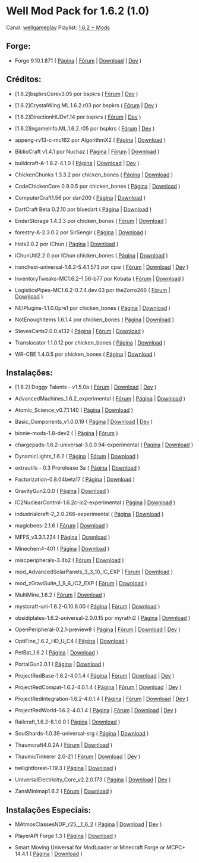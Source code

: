 Well Mod Pack for 1.6.2 (1.0)
=========

Canal: [wellgameplay](http://www.youtube.com/user/wellgameplay)
Playlist: [1.6.2 + Mods](http://www.youtube.com/playlist?list=PL9UEqVOLUjgAiTx5uRwV6wF9CBl5BE6RI)

Forge:
------

- Forge 9.10.1.871 (
[Página](http://files.minecraftforge.net/)
 | [Fórum](http://www.minecraftforge.net/forum/)
 | [Download](http://adf.ly/673885/http://files.minecraftforge.net/minecraftforge/minecraftforge-installer-1.6.2-9.10.1.871.jar)
 | [Dev](https://github.com/MinecraftForge/MinecraftForge)
)

Créditos:
---------

<!--[Download](http://adf.ly/1599906/bspk.rs/MC/bspkrsCore/[1.6.2]bspkrsCorev3.05.zip)-->
- [1.6.2]bspkrsCorev3.05 por bspkrs (
[Fórum](http://www.minecraftforum.net/topic/1114612-)
 | [Dev](https://github.com/bspkrs/bspkrsCore)
)

<!--[Download](http://adf.ly/1599906/bspk.rs/MC/CrystalWing/[1.6.2]CrystalWing.ML.1.6.2.r03.zip)-->
- [1.6.2]CrystalWing.ML.1.6.2.r03 por bspkrs (
[Fórum](http://www.minecraftforum.net/topic/1114612-)
 | [Dev](https://github.com/bspkrs/CrystalWing)
)

<!--[Download](http://adf.ly/1599906/bspk.rs/MC/DirectionHUD/[1.6.2]DirectionHUDv1.14.zip)-->
- [1.6.2]DirectionHUDv1.14 por bspkrs (
[Fórum](http://www.minecraftforum.net/topic/1114612-)
 | [Dev](https://github.com/bspkrs/DirectionHUD)
)

<!--[Download](http://adf.ly/1599906/bspk.rs/MC/IngameInfo/[1.6.2]IngameInfo.ML.1.6.2.r05.zip)-->
- [1.6.2]IngameInfo.ML.1.6.2.r05 por bspkrs (
[Fórum](http://www.minecraftforum.net/topic/1114612-)
 | [Dev](https://github.com/bspkrs/IngameInfo)
)

- appeng-rv13-c-mc162 por AlgorithmX2 (
[Página](http://ae-mod.info/)
 | [Download](http://goo.gl/KjaS2U)
)

- BiblioCraft v1.4.1 por Nuchaz (
[Página](http://www.bibliocraftmod.com/)
 | [Fórum](http://www.minecraftforum.net/topic/1680480-)
 | [Download](http://adf.ly/V8VBg)
)

- buildcraft-A-1.6.2-4.1.0 (
[Página](http://www.mod-buildcraft.com/)
 | [Download](http://www.curseforge.com/media/files/741/278/buildcraft-A-1.6.2-4.1.0.jar)
 | [Dev](https://github.com/BuildCraft/BuildCraft)
)

- ChickenChunks 1.3.3.2 por chicken_bones (
[Página](http://www.minecraftforum.net/topic/909223-164-)
 | [Download](http://adf.ly/Sohmc)
)

- CodeChickenCore 0.9.0.5 por chicken_bones (
[Página](http://www.minecraftforum.net/topic/909223-)
 | [Download](http://adf.ly/SohmY)
)

- ComputerCraft1.56 por dan200 (
[Página](http://www.computercraft.info/)
 | [Download](http://www.mediafire.com/download/b90mr75p779wj2e/ComputerCraft1.56.zip)
)

- DartCraft Beta 0.2.10 por bluedart (
[Página](http://www.minecraftforum.net/topic/1686840-)
 | [Download](http://adf.ly/XWWjk)
)

- EnderStorage 1.4.3.3 por chicken_bones (
[Fórum](http://www.minecraftforum.net/topic/909223-)
 | [Download](http://adf.ly/Sohmb)
)

- forestry-A-2.3.0.2 por SirSengir (
[Página](http://forestry.sengir.net/)
 | [Download](http://www.curseforge.com/media/files/742/563/forestry-A-2.3.0.2.jar)
)

- Hats2.0.2 por IChun (
[Página](http://ichun.us/mods/hats/)
 | [Download](http://adf.ly/WGnay)
)

- iChunUtil2.2.0 por IChun chicken_bones (
[Página](http://ichun.us/mods/ichun-util/)
 | [Download](http://adf.ly/VQN0j)
)

- ironchest-universal-1.6.2-5.4.1.573 por cpw (
[Fórum](http://www.minecraftforum.net/topic/981855-)
 | [Download](http://files.minecraftforge.net/IronChests2/ironchest-universal-1.6.2-5.4.1.573.zip)
 | [Dev](https://github.com/cpw/ironchest)
)

- InventoryTweaks-MC1.6.2-1.56-b77 por Kobata (
[Fórum](http://www.minecraftforum.net/topic/1720872-)
 | [Download](http://build.technicpack.net/job/Inventory-Tweaks/77/artifact/build/out/InventoryTweaks-MC1.6.2-1.56-b77.jar)
)

- LogisticsPipes-MC1.6.2-0.7.4.dev.63 por theZorro266 (
[Fórum](http://www.minecraftforum.net/topic/1831791-)
 | [Download](http://ci.thezorro266.com/job/LogisticsPipesMC1.6.2-Dev/lastSuccessfulBuild/artifact/build/dist/LogisticsPipes-MC1.6.2-0.7.4.dev.63.jar)
)

- NEIPlugins-1.1.0.0pre1 por chicken_bones (
[Página](https://bitbucket.org/mistaqur/nei_plugins/wiki/Home)
 | [Download](http://bit.ly/1ePA29U)
)

- NotEnoughItems 1.6.1.4 por chicken_bones (
[Página](http://www.minecraftforum.net/topic/909223-)
 | [Download](http://adf.ly/SohmZ)
)

- StevesCarts2.0.0.a132 (
[Página](http://stevescarts2.wikispaces.com/)
 | [Fórum](http://www.minecraftforum.net/topic/680276-)
 | [Download](http://adf.ly/1027704/dl.dropbox.com/u/46486053/StevesCarts2.0.0.a132.zip)
)

- Translocator 1.1.0.12 por chicken_bones (
[Página](http://www.minecraftforum.net/topic/909223-)
 | [Download](http://adf.ly/Sohmd)
)

- WR-CBE 1.4.0.5 por chicken_bones (
[Página](http://www.minecraftforum.net/topic/909223-)
 | [Download](http://adf.ly/Sohme)
)

Instalações:
------------

- [1.6.2] Doggy Talents - v1.5.0a (
[Fórum](http://www.minecraftforum.net/topic/1650096-)
 | [Download](http://adfoc.us/14766133599210)
 | [Dev](https://github.com/ProPercivalalb/DoggyTalents)
)

- AdvancedMachines_1.6.2_experimental (
[Fórum](http://forum.industrial-craft.net/index.php?page=Thread&threadID=4907)
 | [Página](http://atomicstryker.net/advancedmachines.html)
 | [Download](http://www.mediafire.com/download/96fxojzdozqld1y/AdvancedMachines_1.6.2_experimental.zip)
)

- Atomic_Science_v0.7.1.140 (
[Página](http://universalelectricity.com/atomic-science)
 | [Download](http://adf.ly/1957614/http://calclavia.com/download.php?name=Atomic%20Science&r=http%3A%2F%2Fcalclavia.com%2Fjenkins%2Fjobs%2FAtomic+Science%2Fbuilds%2F140%2Farchive%2Foutput%2FAtomic_Science_v0.7.1.140.jar.bcf)
)

- Basic_Components_v1.0.0.19 (
[Página](http://universalelectricity.com/)
 | [Download](http://adf.ly/1957614/http://calclavia.com/download.php?name=Basic%20Components&r=http%3A%2F%2Fcalclavia.com%2Fjenkins%2Fjobs%2FBasic+Components%2Fbuilds%2F19%2Farchive%2Foutput%2FBasic_Components_v1.0.0.19.jar.bcf)
 | [Dev](https://github.com/Universal-Electricity/Basic-Components)
)

- binnie-mods-1.8-dev2 (
 | [Página](http://extratrees.accudio.com/)
 | [Fórum](http://www.minecraftforum.net/topic/1324321-)
)

- chargepads-1.6.2-universal-3.0.0.94-experimental (
[Página](http://forum.industrial-craft.net/index.php?page=Thread&threadID=7892)
 | [Download](http://minecraft.curseforge.com/mc-mods/chargepads/files/8-charge-pads-v3-0-0-94-exp/)
)

- DynamicLights_1.6.2 (
[Página](http://www.atomicstryker.net/dynamiclights.html)
 | [Fórum](http://www.minecraftforum.net/topic/184426-164-)
 | [Download](http://adf.ly/RhWzP)
)

- extrautils - 0.3 Prerelease 3a (
[Página](http://www.minecraftforum.net/topic/1776056-)
 | [Download](http://www.mediafire.com/download/x8fdbc6yejn0cbo/extrautils_-_0.3_Prerelease_3a.zip)
)

- Factorization-0.8.04beta17 (
[Página](http://www.minecraftforum.net/topic/1351802-)
 | [Download](http://adf.ly/2137658/dl.dropbox.com/u/76265666/old/Factorization-0.8.04beta17.jar)
)

- GravityGun2.0.0 (
[Página](http://ichun.us/mods/gravity-gun/)
 | [Download](http://adf.ly/Sl4mL)
)

- IC2NuclearControl-1.6.2c-ic2-experimental (
[Página](http://forum.industrial-craft.net/index.php?page=Thread&threadID=5915)
 | [Download](http://forum.industrial-craft.net/index.php?page=Attachment&attachmentID=3298&h=9a032fea8f5ded5a5a6c9574f1675e96cedf5033&s=810d60ffde52949aa270934e9891be8e4225f1fc)
)

- industrialcraft-2_2.0.266-experimental (
[Página](http://ic2api.player.to:8080/job/IC2_experimental/)
 | [Download](http://ic2api.player.to:8080/job/IC2_experimental/lastSuccessfulBuild/artifact/packages/industrialcraft-2_2.0.266-experimental.jar)
)

- magicbees-2.1.6 (
[Fórum](http://forestry.sengir.net/forum/viewtopic.php?id=17)
 | [Download](http://bit.ly/18Ypepc)
)

- MFFS_v3.3.1.224 (
[Página](http://universalelectricity.com/mffs)
 | [Download](http://api.viglink.com/api/click?format=go&key=9b4efad421c8b103b2c94b796db973b0&loc=http%3A%2F%2Funiversalelectricity.com%2Fmffs%2Fdownloads&subId=8240d9b1db1708d334dd983d36458303&v=1&libId=fbb7c207-8533-4edd-8da0-25f07b3a790c&out=http%3A%2F%2Fadf.ly%2F1957614%2Fhttp%3A%2F%2Fcalclavia.com%2Fdownload.php%3Fname%3DModular%2520Force%2520Field%2520System%26r%3Dhttp%253A%252F%252Fcalclavia.com%252Fjenkins%252Fjobs%252FModular%2BForce%2BField%2BSystem%252Fbuilds%252F224%252Farchive%252Foutput%252FMFFS_v3.3.1.224.jar&ref=http%3A%2F%2Funiversalelectricity.com%2Fmffs&title=MFFS%20Downloads%20%7C%20Universal%20Electricity&txt=MFFS_v3.3.1.224&jsonp=vglnk_jsonp_13808476357476)
)

- Minechem4-401 (
[Página](http://universalelectricity.com/minechem)
 | [Download](http://api.viglink.com/api/click?format=go&key=9b4efad421c8b103b2c94b796db973b0&loc=http%3A%2F%2Funiversalelectricity.com%2FMineChem%2Fdownloads&subId=8240d9b1db1708d334dd983d36458303&v=1&libId=3ba64432-e7f0-4856-8983-62d9427a25d6&out=http%3A%2F%2Fadf.ly%2F5291070%2Fhttp%3A%2F%2Fcalclavia.com%2Fdownload.php%3Fname%3DMineChem%26r%3Dhttp%253A%252F%252Fcalclavia.com%252Fjenkins%252Fjobs%252FMineChem%252Fbuilds%252F413%252Farchive%252Foutput%252FMinechem4-413.jar&ref=http%3A%2F%2Funiversalelectricity.com%2Fminechem&title=MineChem%20Downloads%20%7C%20Universal%20Electricity&txt=Minechem4-413&jsonp=vglnk_jsonp_13818463738277)
)

- miscperipherals-3.4b2 (
[Fórum](http://www.computercraft.info/forums2/index.php?/topic/4587-)
 | [Download](https://dl.dropboxusercontent.com/u/861751/Mods/miscperipherals/miscperipherals-3.4b2.zip)
)

- mod_AdvancedSolarPanels_3_3_10_IC_EXP (
[Fórum](http://forum.industrial-craft.net/index.php?page=Thread&threadID=3291)
 | [Download](http://forum.industrial-craft.net/index.php?page=Attachment&attachmentID=3332&h=0bf56d39cab2b4cf54f73c450340191604c07797&s=1701a4a62d6015f9165731c9c643b0afe7e22a72)
)

- mod_zGraviSuite_1_9_6_IC2_EXP (
[Fórum](http://forum.industrial-craft.net/index.php?page=Thread&threadID=6915)
 | [Download](http://forum.industrial-craft.net/index.php?page=Attachment&attachmentID=3322&h=bedf5edb919592ff0ccfc3c3767f95243d2fdf31)
)

- MultiMine_1.6.2 (
[Fórum](http://www.minecraftforum.net/topic/485526-)
 | [Download](http://adf.ly/Rha3U)
)

- mystcraft-uni-1.6.2-0.10.6.00 (
[Página](http://binarymage.com/)
 | [Fórum](http://www.minecraftforum.net/topic/918541-)
 | [Download](http://binarymage.com/mystcraft/publish/mystcraft-uni-1.6.2-0.10.6.00.zip)
)

- obsidiplates-1.6.2-universal-2.0.0.15 por myrathi2 (
[Página](http://minecraft.curseforge.com/mc-mods/obsidiplates/)
 | [Download](http://minecraft.curseforge.com/mc-mods/obsidiplates/files/4-obsidi-plates-v2-0-0-15/)
)

- OpenPeripheral-0.2.1-preview8 (
[Página](http://www.openperipheral.info/openperipheral/)
 | [Fórum](http://www.computercraft.info/forums2/index.php?/topic/13063-mc-152-cc-153-openperipheral/)
 | [Download](https://dl.dropboxusercontent.com/u/4295615/OpenPeripheral-0.2.1-preview8.jar)
 | [Dev](https://github.com/Mikeemoo/OpenPeripheral)
)

- OptiFine_1.6.2_HD_U_C4 (
[Página](http://optifine.net)
 | [Download](http://adf.ly/404181/optifined.net/adloadx.php?f=OptiFine_1.6.2_HD_U_C4.jar)
)

- PetBat_1.6.2 (
[Página](http://www.minecraftforum.net/topic/1545901-)
 | [Download](http://adf.ly/RhaAT)
)

- PortalGun2.0.1 (
[Página](http://ichun.us/mods/portalgun/)
 | [Download](http://adf.ly/V13HJ)
)

- ProjectRedBase-1.6.2-4.0.1.4 (
[Página](http://projectred.endermedia.org/)
 | [Fórum](http://www.minecraftforum.net/topic/1885652-)
 | [Download](http://adf.ly/Vr5g3)
 | [Dev](https://github.com/MrTJP/ProjectRed)
)

- ProjectRedCompat-1.6.2-4.0.1.4 (
[Página](http://projectred.endermedia.org/)
 | [Fórum](http://www.minecraftforum.net/topic/1885652-)
 | [Download](http://adf.ly/Vr5g8)
 | [Dev](https://github.com/MrTJP/ProjectRed)
)

- ProjectRedIntegration-1.6.2-4.0.1.4 (
[Página](http://projectred.endermedia.org/)
 | [Fórum](http://www.minecraftforum.net/topic/1885652-)
 | [Download](http://adf.ly/Vr5g4)
 | [Dev](https://github.com/MrTJP/ProjectRed)
)

- ProjectRedWorld-1.6.2-4.0.1.4 (
[Página](http://projectred.endermedia.org/)
 | [Fórum](http://www.minecraftforum.net/topic/1885652-)
 | [Download](http://adf.ly/Vr5g5)
 | [Dev](https://github.com/MrTJP/ProjectRed)
)

- Railcraft_1.6.2-8.1.0.0 (
[Página](http://www.minecraftforum.net/topic/701990-)
 | [Download]()
)

- SoulShards-1.0.39-universal-srg (
[Página](http://www.minecraftforum.net/topic/1475847-)
 | [Download](http://adf.ly/V5Ytf)
)

- Thaumcraft4.0.2A (
 [Fórum](http://www.minecraftforum.net/topic/2011841-)
 | [Download](http://adf.ly/1311628/thaumcraft-4)
)

- ThaumicTinkerer 2.0-21 (
 [Fórum](http://www.minecraftforum.net/topic/1813058-)
 | [Download](https://www.sugarsync.com/pf/D9740002_63478821_374814)
 | [Dev](https://github.com/Vazkii/ThaumicTinkerer)
)

- twilightforest-1.19.3 (
[Página](http://www.minecraftforum.net/topic/561673-)
 | [Download](https://dl.dropboxusercontent.com/u/38679977/twilightforest-1.19.3.jar)
)

- UniversalElectricity_Core_v2.2.0.173 (
[Página](http://universalelectricity.com/)
 | [Download](http://adf.ly/1957614/http://calclavia.com/download.php?name=Universal%20Electricity&r=http%3A%2F%2Fcalclavia.com%2Fjenkins%2Fjobs%2FUniversal+Electricity%2Fbuilds%2F173%2Farchive%2Foutput%2FUniversalElectricity_Core_v2.2.0.173.jar.bcf)
 | [Dev](https://github.com/Universal-Electricity/Basic-Components?source=cc)
)

- ZansMinimap1.6.2 (
[Fórum](http://www.minecraftforum.net/topic/1116564-)
 | [Download](http://www.mediafire.com/download/co50ca6ezs5v12m/ZansMinimap1.6.2.zip)
)

Instalações Especiais:
----------------------

- MAtmosClassesNDP_r25__1_6_2 (
[Página](http://ha3.eu/public/mc-mods/matmos.php)
 | [Download](http://adf.ly/SOdxU)
 | [Dev](https://github.com/Hurricaaane/MAtmos)
)

- PlayerAPI Forge 1.3 (
[Página](http://www.minecraftforum.net/topic/738498-)
 | [Download](http://www.mediafire.com/?gh2at05v39fhn0m)
)

- Smart Moving Universal for ModLoader or Minecraft Forge or MCPC+ 14.4.1 (
[Página](http://www.minecraftforum.net/topic/361430-)
 | [Download](http://www.mediafire.com/download/5hrd00mgiff6dl0/MC+1.6.2+-+Smart+Moving+14.4.1.zip)
)

